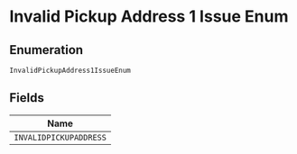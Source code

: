 
# Invalid Pickup Address 1 Issue Enum

## Enumeration

`InvalidPickupAddress1IssueEnum`

## Fields

| Name |
|  --- |
| `INVALIDPICKUPADDRESS` |

